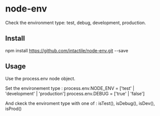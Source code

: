 # node-env
Check the environment type: test, debug, development, production. 

## Install 
npm install https://github.com/intactile/node-env.git --save

## Usage 
Use the process.env node object.

Set the environement type :
process.env.NODE_ENV = ['test' | 'development' | 'production']
process.env.DEBUG = ['true' | 'false']

And ckeck the enviroment type with one of :
isTest(), isDebug(), isDev(), isProd()

